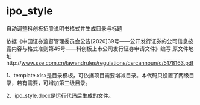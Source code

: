 # ipo_style
自动调整科创板招股说明书格式并生成目录与标题

依据《中国证券监督管理委员会公告[2020]39号——公开发行证券的公司信息披露内容与格式准则第45号——科创板上市公司发行证券申请文件》编写
原文件地址http://www.sse.com.cn/lawandrules/regulations/csrcannoun/c/5178163.pdf

1、template.xlsx是目录模板，可依据项目需要增减目录。本代码只设置了两级目录，若有需要，可增加第三级目录。

2、ipo_style.docx是运行代码后生成的文件。
